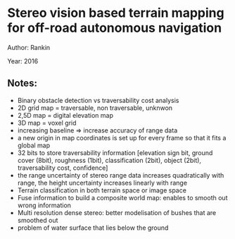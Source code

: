 # Stereo vision based terrain mapping for off-road autonomous navigation

Author: Rankin

Year: 2016

Notes:
---
* Binary obstacle detection vs traversability cost analysis
* 2D grid map = traversable, non traversable, unknwon
* 2,5D map = digital elevation map
* 3D map = voxel grid
* increasing baseline => increase accuracy of range data
* a new origin in map coordinates is set up for every frame so that it fits a global map
* 32 bits to store traversability information [elevation sign bit, ground cover (8bit), roughness (1bit), classification (2bit), object (2bit), traversability cost, confidence]
* the range uncertainty of stereo range data increases quadratically with range, the height uncertainty increases
linearly with range
* Terrain classification in both terrain space or image space 
* Fuse information to build a composite world map: enables to smooth out wrong information
* Multi resolution dense stereo: better modelisation of bushes that are smoothed out
* problem of water surface that lies below the ground


